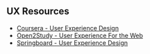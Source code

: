 ## UX Resources

* [Coursera - User Experience Design](https://www.coursera.org/learn/user-experience-design)
* [Open2Study - User Experience For the Web](https://www.open2study.com/courses/user-experience-for-the-web)
* [Springboard - User Experience Design](https://www.springboard.com/learning-paths/user-experience-design)